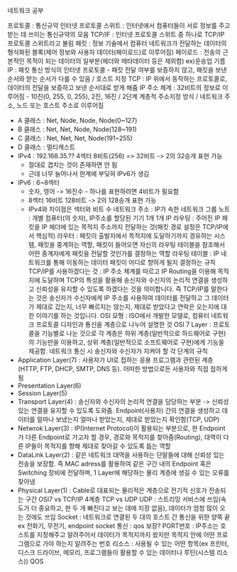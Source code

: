네트워크 공부

프로토콜 : 통신규약
인터넷 프로토콜 스위트 : 인터넷에서 컴퓨터들이 서로 정보를 주고받는 데 쓰이는 통신규약의 모음
TCP/IF : 인터넷 프로토콜 스위트 중 하나로 TCP/IP 프로토콜 스위트라고 불림
패킷 : 정보 기술에서 컴퓨터 네트워크가 전달하는 데이터의 형식화된 블록(제어 정보와 사용자 데이터(페이로드)로 이루어짐)
페이로드 : 전송의 근본적인 목적이 되는 데이터의 일부분(헤더와 메타데이터 등은 제외함) ex)운송업 기름
IP : 패킷 통신 방식의 인터넷 프로토콜 - 패킷 전달 여부를 보증하지 않고, 패킷을 보낸 순서와 받는 순서가 다를 수 있음 / 호스트 지정
TCP : IP 위에서 동작하는 프로토콜로, 데이터의 전달을 보증하고 보낸 순서대로 받게 해줌
IP 주소 체계 : 32비트의 정보로 이루어짐 - 10진(0, 255, 0, 255), 2진, 16진 / 2단계 계층적 주소지정 방식 / 네트워크 주소, 노드 또는 호스트 주소로 이루어짐
- A 클래스 : Net, Node, Node, Node(0~127)
- B 클래스 : Net, Net, Node, Node(128~191)
- C 클래스 : Net, Net, Net, Node(191~255)
- D 클래스 : 멀티캐스트
- IPv4 : 192.168.35.?? 4섹터 8비트(256) => 32비트 -> 2의 32승개 표현 가능
    - 절대로 겹치는 것이 존재하면 안 됨
    - 근데 너무 늘어나서 한계에 부딪혀 IPv6가 생김
- IPv6 : 6~8섹터
    - 숫자, 영어 -> 16진수 - 하나를 표현하려면 4비트가 필요함
    - 8섹터 16비트 128비트 -> 2의 128승개 표현 가능
    - IPv4와 차이점은 섹터와 비트 수
네트워크 주소 : IP가 속한 네트워크 그룹
노트 : 개별 컴퓨터(의 숫자), IP주소를 할당된 기기 1개 1개
IP 라우팅 : 주어진 IP 패킷을 IP 헤더에 있는 목적지 주소까지 전달하는 것(패킷 경로 설정은 TCP/IP에서 핵심적)
라우터 : 패킷이 출발지에서 목적지에 도달하기까지 경유하는 시스템, 패킷을 중계하는 역할, 패킷이 들어오면 자신의 라우팅 테이블을 참조해서 어떤 중계자에게 패킷을 전달할 것인가를 결정하는 역할
라우팅 테이블 : IP 네트워크를 통해 이동하는 데이터 패킷이 어디로 향하게 될지 결정하는 규칙
TCP/IP를 사용하겠다는 것 :  IP 주소 체계를 따르고 IP Routing을 이용해 목적지에 도달하며 TCP의 특성을 활용해 송신자와 수신자의 논리적 연결을 생성하고 신뢰성을 유지할 수 있도록 하겠다는 것을 의미합니다. 즉 TCP/IP를 말한다는 것은 송신자가 수신자에게 IP 주소를 사용하여 데이터를 전달하고 그 데이터가 제대로 갔는지, 너무 빠르지는 않는지, 제대로 받았다고 연락은 오는지에 대한 이야기를 하는 것입니다.
OSI 모형 : ISO에서 개발한 모델로, 컴퓨터 네트워크 프로토콜 디자인과 통신을 계층으로 나누어 설명한 것
OSI 7 Layer : 프로토콜을 기능별로 나눈 것으로 각 계층은 하위 계층(일반적으로 하드웨어로 구현)의 기능만을 이용하고, 상위 계층(일반적으로 소프트웨어로 구현)에게 기능을 제공함. 네트워크 통신 시 송신자와 수신자가 지켜야 할 각 단계의 규칙
- Application Layer(7) : 사용자가 UI로 접하는 응용 프로그램과 관련된 계층(HTTP, FTP, DHCP, SMTP, DNS 등). 어떠한 방법으로든 사용자와 직접 접하게 됨
- Presentation Layer(6)
- Session Layer(5)
- Transport Layer(4) : 송신자와 수신자의 논리적 연결을 담당하는 부분 -> 신뢰성 있는 연결을 유지할 수 있도록 도와줌. Endpoint(사용자) 간의 연결을 생성하고 데이터를 얼마나 보냈는지 얼마나 받았는지, 제대로 받았는지 확인함(TCP, UDP)
- Netwrok Layer(3) : IP(Internet Protocol)이 활용되는 부분으로, 한 Endpoint가 다른 Endpoint로 가고자 할 경우, 경로와 목적지를 찾아줌(Routing), 대역이 다른 IP들이 목적지를 향해 제대로 찾아갈 수 있도록 돕는 역할
- DataLink Layer(2) : 같은 네트워크 대역을 사용하는 단말들에 대해 신뢰성 있는 전송을 보장함. 즉 MAC adress를 활용하여 같은 구간 내의 Endpoint 혹은 Switching 장비에 전달하며, 1 Layer에 해당하는 물리 계층에 생길 수 있는 오류를 찾아냄
- Physical Layer(1) : Cable로 대표되는 물리적은 계층으로 전기적 신호가 전송되는 구간
OSI7 vs TCP/IP 4계층
TCP vs UDP
UDP : 스트리밍 서비스에 쓰임(속도가 더 중요하고, 한 두 개 빠진다고 보는 데에 지장 없음), 데이터가 엄청 많이 오는 것에도 쓰임
Socket : 네트워크로 연결된 두 대의 호스트 간 통신을 위한 양쪽 끝 ex 전화기, 무전기, endpoint
socket 통신 : qos 보장?
PORT번호 : IP주소는 호스트를 지정해주고 알려주어서 데이터가 목적지까지 왔지만 목적지 안에 어떤 프로그램으로 가야 하는지 알려주는 번호
리소스 : 사용될 수 있는 어떤 항목(ex 프린터, 디스크 드라이브, 메모리, 프로그램들이 활용할 수 있는 데이터나 루틴(시스템 리소스))
QOS